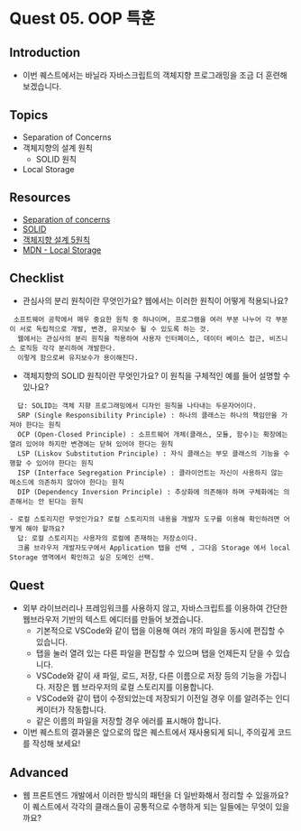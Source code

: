 # Quest 05. OOP 특훈

## Introduction

- 이번 퀘스트에서는 바닐라 자바스크립트의 객체지향 프로그래밍을 조금 더 훈련해 보겠습니다.

## Topics

- Separation of Concerns
- 객체지향의 설계 원칙
  - SOLID 원칙
- Local Storage

## Resources

- [Separation of concerns](https://jonbellah.com/articles/separation-of-concerns/)
- [SOLID](https://en.wikipedia.org/wiki/SOLID)
- [객체지향 설계 5원칙](https://webdoli.tistory.com/210)
- [MDN - Local Storage](https://developer.mozilla.org/ko/docs/Web/API/Window/localStorage)

## Checklist

- 관심사의 분리 원칙이란 무엇인가요? 웹에서는 이러한 원칙이 어떻게 적용되나요?

```
 소프트웨어 공학에서 매우 중요한 원칙 중 하나이며, 프로그램을 여러 부분 나누어 각 부분이 서로 독립적으로 개발, 변경, 유지보수 될 수 있도록 하는 것.
  웹에서는 관심사의 분리 원칙을 적용하여 사용자 인터페이스, 데이터 베이스 접근, 비즈니스 로직등 각각 분리하여 개발한다.
  이렇게 함으로써 유지보수가 용이해진다.
```

- 객체지향의 SOLID 원칙이란 무엇인가요? 이 원칙을 구체적인 예를 들어 설명할 수 있나요?

```
  답: SOLID는 객체 지향 프로그래밍에서 디자인 원칙을 나타내는 두문자어이다.
  SRP (Single Responsibility Principle) : 하나의 클래스는 하나의 책임만을 가져야 한다는 원칙
  OCP (Open-Closed Principle) : 소프트웨어 개체(클래스, 모듈, 함수)는 확장에는 열려 있어야 하지만 변경에는 닫혀 있어야 한다는 원칙
  LSP (Liskov Substitution Principle) : 자식 클래스는 부모 클래스의 기능을 수행할 수 있어야 한다는 원칙
  ISP (Interface Segregation Principle) : 클라이언트는 자신이 사용하지 않는 메소드에 의존하지 않아야 한다는 원칙
  DIP (Dependency Inversion Principle) : 추상화에 의존해야 하며 구체화에는 의존해서는 안 된다는 원칙

- 로컬 스토리지란 무엇인가요? 로컬 스토리지의 내용을 개발자 도구를 이용해 확인하려면 어떻게 해야 할까요?
  답: 로컬 스토리지는 사용자의 로컬에 존재하는 저장소이다.
  크롬 브라우저 개발자도구에서 Application 탭을 선택 , 그다음 Storage 에서 local Storage 영역에서 확인하고 싶은 도메인 선택.
```

## Quest

- 외부 라이브러리나 프레임워크를 사용하지 않고, 자바스크립트를 이용하여 간단한 웹브라우저 기반의 텍스트 에디터를 만들어 보겠습니다.
  - 기본적으로 VSCode와 같이 탭을 이용해 여러 개의 파일을 동시에 편집할 수 있습니다.
  - 탭을 눌러 열려 있는 다른 파일을 편집할 수 있으며 탭을 언제든지 닫을 수 있습니다.
  - VSCode와 같이 새 파일, 로드, 저장, 다른 이름으로 저장 등의 기능을 가집니다. 저장은 웹 브라우저의 로컬 스토리지를 이용합니다.
  - VSCode와 같이 탭이 수정되었는데 저장되기 이전일 경우 이를 알려주는 인디케이터가 작동합니다.
  - 같은 이름의 파일을 저장할 경우 에러를 표시해야 합니다.
- 이번 퀘스트의 결과물은 앞으로의 많은 퀘스트에서 재사용되게 되니, 주의깊게 코드를 작성해 보세요!

## Advanced

- 웹 프론트엔드 개발에서 이러한 방식의 패턴을 더 일반화해서 정리할 수 있을까요? 이 퀘스트에서 각각의 클래스들이 공통적으로 수행하게 되는 일들에는 무엇이 있을까요?
